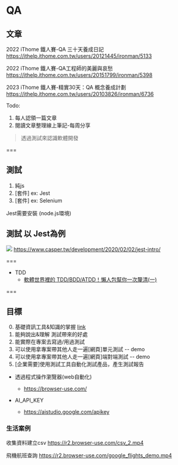 # QA

## 文章

2022 iThome 鐵人賽-QA 三十天養成日記
<https://ithelp.ithome.com.tw/users/20121445/ironman/5133>

2022 iThome 鐵人賽-QA工程師的美麗與哀愁
<https://ithelp.ithome.com.tw/users/20151799/ironman/5398>

2023 iThome 鐵人賽-精實30天：QA 概念養成計劃
<https://ithelp.ithome.com.tw/users/20103826/ironman/6736>

Todo:
1. 每人認領一篇文章
2. 閱讀文章整理線上筆記-每周分享

> 透過測試來認識軟體開發

===

## 測試

1. 純js
2. [套件] ex: Jest 
3. [套件] ex: Selenium

Jest需要安裝 (node.js環境)

## 測試 以 Jest為例
![](https://firebasestorage.googleapis.com/v0/b/casper-de5d5.appspot.com/o/images%2Fblog%2F202002%2F%E8%B2%BC%E4%B8%8A%E7%9A%84%E5%BD%B1%E5%83%8F_2020_2_2_%E4%B8%8A%E5%8D%889_40.png?alt=media&token=251f2e66-b504-4c1e-904f-d07c0f33ce23)
<https://www.casper.tw/development/2020/02/02/jest-intro/>


===

- TDD
  - [軟體世界裡的 TDD/BDD/ATDD！懶人包幫你一次釐清(一)](https://ithelp.ithome.com.tw/articles/10304460)

===

## 目標

0. 基礎資訊工具&知識的掌握 [link](https://www.notion.so/217ae005d65e80eaaf88e4422d6a872c?pvs=21)
1. 能夠說出&理解 測試帶來的好處
2. 能實際在專案去寫過/用過測試
3. 可以使用拿專案帶其他人走一遍[網頁]單元測試 -- demo
4. 可以使用拿專案帶其他人走一遍[網頁]端對端測試 -- demo
5. [企業需要]使用測試工具自動化測試產品，產生測試報告

- 透過程式操作瀏覽器(web自動化)
  - <https://browser-use.com/>

- AI_API_KEY
  - <https://aistudio.google.com/apikey>

### 生活案例

收集資料建立csv
<https://r2.browser-use.com/csv_2.mp4>

飛機航班查詢
<https://r2.browser-use.com/google_flights_demo.mp4>
